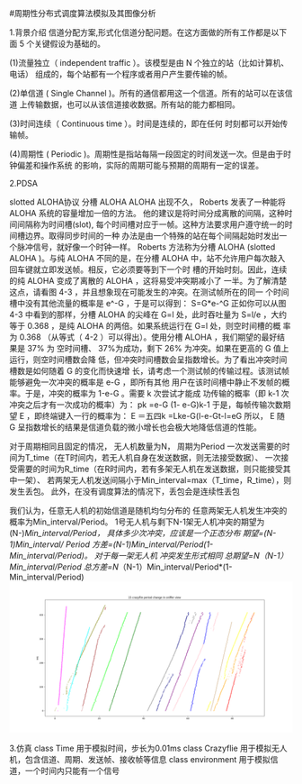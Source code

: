 #周期性分布式调度算法模拟及其图像分析

1.背景介绍
信道分配方案,形式化信道分配问题。在这方面做的所有工作都是以下面 5 个关键假设为基础的。

(1)流量独立（ independent traffic ）。该模型是由 N 个独立的站（比如计算机、电话）
组成的，每个站都有一个程序或者用户产生要传输的帧。

(2)单信道 ( Single Channel )。所有的通信都用这一个信道。所有的站可以在该信道
上传输数据，也可以从该信道接收数据。所有站的能力都相同。

(3)时间连续（ Continuous time ）。时间是连续的，即在任何
时刻都可以开始传输帧。

(4)周期性 ( Periodic )。周期性是指站每隔一段固定的时间发送一次。但是由于时钟偏差和操作系统
的影响，实际的周期可能与预期的周期有一定的误差。

2.PDSA

slotted ALOHA协议
分槽 ALOHA
ALOHA 出现不久， Roberts 发表了一种能将 ALOHA 系统的容量增加一倍的方法。
他的建议是将时间分成离散的间隔，这种时间间隔称为时间槽(slot),
每个时间槽对应于一帧。这种方法要求用户遵守统一的时间槽边界。取得同步时间的一种
办法是由一个特殊的站在每个间隔起始时发出一个脉冲信号，就好像一个时钟一样。
Roberts 方法称为分槽 ALOHA (slotted ALOHA )。与纯 ALOHA 不同的是，在分槽
ALOHA 中，站不允许用户每次敲入回车键就立即发送帧。相反，它必须要等到下一个时
槽的开始时刻。因此，连续的纯 ALOHA 变成了离散的 ALOHA ，这将易受冲突期减小了
一半。为了解清楚这点，请看图 4-3 ，并且想象现在可能发生的冲突。在测试帧所在的同一
个时间槽中没有其他流量的概率是 e^-G ，于是可以得到：
S=G*e-^G
正如你可以从图 4-3 中看到的那样，分槽 ALOHA 的尖峰在 G=l 处，此时吞吐量为
S=l/e ，大约等于 0.368 ，是纯 ALOHA 的两倍。如果系统运行在 G=l 处，则空时间槽的概
率为 0.368 （从等式（ 4-2 ）可以得出）。使用分槽 ALOHA ，我们期望的最好结果是 37% 为
空时间槽、 37%为成功，剩下 26% 为冲突。如果在更高的 G 值上运行，则空时间槽数会降
低，但冲突时间槽数会呈指数增长。为了看出冲突时间槽数是如何随着 G 的变化而快速增
长，请考虑一个测试帧的传输过程。该测试帧能够避免一次冲突的概率是 e-G ，即所有其他
用户在该时间槽中静止不发帧的概率。于是，冲突的概率为 1-e-G 。需要 k 次尝试才能成
功传输的概率（即 k-1 次冲突之后才有一次成功的概率）为：
pk =e-G (1- e-G)k-1
于是，每帧传输次数期望 E ，即终端键入一行的概率为：
E ＝五四k =Lke-G(l-e-Gt-l=eG
所以， E 随 G 呈指数增长的结果是信道负载的微小增长也会极大地降低信道的性能。



对于周期相同且固定的情况，
无人机数量为N，
周期为Period
一次发送需要的时间为T_time（在T时间内，若无人机自身在发送数据，则无法接受数据）、
一次接受需要的时间为R_time（在R时间内，若有多架无人机在发送数据，则只能接受其中一架）、
若两架无人机发送间隔小于Min_interval=max（T_time，R_time），则发生丢包。
此外，在没有调度算法的情况下，丢包会是连续性丢包

我们认为，任意无人机的初始信道是随机均匀分布的
任意两架无人机发生冲突的概率为Min_interval/Period。
1号无人机与剩下N-1架无人机冲突的期望为(N-)*Min_interval/Period，
具体多少次冲突，应该是一个正态分布 
期望=(N-1)*Min_interval/ Period
方差=(N-1)*Min_interval/Period*(1-Min_interval/Period)。
对于每一架无人机 冲突发生形式相同
总期望=N*（N-1）Min_interval/Period
总方差=N*（N-1）Min_interval/Period*(1-Min_interval/Period)
<img src="./15_cf_sniffer_view.png">


3.仿真
class Time 用于模拟时间，步长为0.01ms
class Crazyflie 用于模拟无人机，包含信道、周期、发送帧、接收帧等信息
class environment 用于模拟信道，一个时间内只能有一个信号